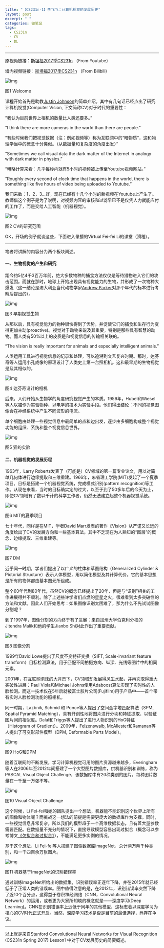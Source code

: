 ```yaml
---
title: "【CS231n-1】李飞飞：计算机视觉的发展历史"
layout: post
excerpt: " "
categories: 做笔记
tags:
  - CS231n
  - CV
  - DL
---
```


------

原视频链接：[斯坦福2017季CS231n](https://www.youtube.com/playlist?list=PL3FW7Lu3i5JvHM8ljYj-zLfQRF3EO8sYv) （From Youtube）

墙内视频链接：[斯坦福2017季CS231n](http://www.bilibili.com/video/av13260183/) （From Bilibili）

![img](https://github.com/HusterHope/blogimage/raw/master/CS231n1-1.png)

图1 Welcome

课程开始首先是助教[Justin Johnson](http://cs.stanford.edu/people/jcjohns/)的简单介绍。其中有几句话已经点出了研究计算机视觉(Computer Vision, 下文简称CV)对于时代的重要性：

“我认为目前世界上相机的数量比人类还要多。”

“I think there are more cameras in the world than there are people.”

“有些时候我们把视觉数据（注：例如视频等）称为互联网中的“暗物质”，这和物理学当中的概念十分类似。（从数据量和复杂度的角度出发）”

“Sometimes we call visual data the dark matter of the Internet in analogy with dark matter in physics.”

“粗略计算来看：几乎每秒内就有5小时的视频被上传至Youtube视频网站。”

“Roughly every second of clock time that happens in the world, there is something like five hours of video being uploaded to Youtube.”

我们来数：1，2，3…好，现在已经有十几个小时的新视频在Youtube上产生了。教师借这个例子是为了说明，对视频内容的审核和过滤早已不是仅凭人力就能应付的工作了，而是交给人工智能（机器视觉）。

![img](https://github.com/HusterHope/blogimage/raw/master/CS231n1-2.png)

图2 CV的研究范围

OK，开场的例子就谈这些，下面进入录播的Virtual Fei-fei Li的课堂（滑稽）。

------

笔者将讲解的内容分为两个板块阐述。

#### 一、生物视觉的产生和研究

距今约5亿4千3百万年前，绝大多数物种的捕食方法仅仅是等待猎物进入它们的攻击范围。而就在那时，地球上开始出现具有视觉能力的生物，并形成了一次物种大爆发（这一结论是澳大利亚当代动物学家[Andrew Parker](https://en.wikipedia.org/wiki/Andrew_Parker_(zoologist))对那个年代的标本进行考察后提出的）。

![img](https://github.com/HusterHope/blogimage/raw/master/CS231n1-3.png)

图3 早期视觉生物

从那以后，具有视觉能力的物种很快得到了优势，并促使它们的捕食和生存行为变得更加主动(proactive)。视觉对于动物来说及其重要，特别是那些具有智慧的动物。而人类有50%以上的皮质是和视觉信息的传输相关联的。

“The vision is really important for animals and especially intelligent animals.”

人类运用工具进行视觉信息的记录和处理，可以追溯到文艺复兴时期。那时，达芬奇等人运用小孔成像的原理设计了人类史上第一台照相机。这和最早期的生物视觉是及其相似的。

![img](https://github.com/HusterHope/blogimage/raw/master/CS231n1-4.png)

图4 达芬奇设计的相机

后来，人们开始从生物学的角度研究视觉产生的本质。1959年，Hubel和Wiesel等人以猫作为实验物种，以电学的技术为实验手段。他们得出结论：不同的视觉图像会在神经系统中产生不同波形的电流。

单个细胞由处理一些视觉信息中最简单的点和边出发，逐步由多细胞构成整个视觉功能的组织、系统和整个视觉信息世界。

![img](https://github.com/HusterHope/blogimage/raw/master/CS231n1-5.png)

图5 猫的实验

#### 二、机器视觉的发展历程

1963年，Larry Roberts发表了（可能是）CV领域的第一篇专业论文，用以对简单几何体进行边缘提取和三维重建。1966年，麻省理工学院(MIT)发起了一个夏季项目，目标是搭建一个机器视觉系统，完成模式识别(pattern recognition)等工作。从现在来看，当时的目标确实定的过大，以至于到了50多年后的今天为止，即使CV领域有了数以千计的科学工作者，仍然无法建立起整个机器视觉系统。

![img](https://github.com/HusterHope/blogimage/raw/master/CS231n1-6.png)

图6 MIT的夏季项目

七十年代，同样是在MIT，学者David Marr发表的著作《Vision》从严谨又长远的角度给出了CV的发展方向和一些基本算法，其中不乏现在为人熟知的“图层”的概念、边缘提取、三维重建等。

![img](https://github.com/HusterHope/blogimage/raw/master/CS231n1-7.png)

图7 DM

近乎同一时期，学者们提出了以广义的柱体和草图结构（Generalized Cylinder & Pictorial Structure）表示人体模型，用以简化模型及其计算代价。它的基本思想是所有的物体都由基本图元所组成。

整个60年代到80年代，虽然CV的概念已经提出了20年，但是与“识别”相关的工作进展得并不顺利。除了上述些许学者们点燃的星星之火，很难看到太多突破性的方法和文献。因此人们开始思考：如果图像识别太困难了，那为什么不先试试图像分割呢？

到了1997年，图像分割的方向终于有了进展：来自加州大学伯克利分校的Jitendra Malik和他的学生Jianbo Shi对此作出了重要贡献。

![img](https://github.com/HusterHope/blogimage/raw/master/CS231n1-8.png)

图8 图像分割

1999年David Lowe提出了尺度不变特征变换（SIFT, Scale-invariant feature transform）目标检测算法，用于匹配不同拍摄方向、纵深、光线等图片中的相同元素。

2001年，在互联网泡沫的大背景下，CV领域却发展得风生水起，并再次取得重大突破性进展：Paul Viola和Michael Johns使用Adaboost算法实现了实时性的人脸检测。而这一技术仅在5年后就被富士胶片公司(Fujifilm)用于产品中——首个带有实时人脸检测功能的照相机。

同一时期，Lazbnik, Schmid 和 Ponce等人提出了空间金字塔匹配算法（SPM, Spatial Pyramid Matching），具有开创性地将图片进行分块和特征提取，以验证图片间的相似度。Dalal和Triggs等人提出了进行人物识别的HoG特征（Histogram of Gradient）。2009年，Felzenswalb, McAllester和Ramanan等人提出了可变形部件模型（DPM, Deformable Parts Model）。

![img](https://github.com/HusterHope/blogimage/raw/master/CS231n1-9.png)

图9 HoG和DPM

随着互联网的不断发展，学习计算机视觉可用的图片资源越来越多，Everingham等人在2006年至2012年间搭建了一个大型图片数据库，供机器识别和训练，称为PASCAL Visual Object Challenge，该数据库中有20种类别的图片，每种图片数量在一千至一万张不等。

![img](https://github.com/HusterHope/blogimage/raw/master/CS231n1-10.png)

图10 Visual Object Challenge

这个时候，Li Fei-fei和她的团队提出一个想法，机器能不能识别这个世界上所有的图像和物体呢？而挑战这一想法的前提是需要更庞大的数据库作为支撑。同时，一些视觉信息非常复杂，所以我们的模型趋于一个高维数据状态，且有着大量参数需要匹配。在数据量不充分的情况下，直接导致模型容易出现过拟合（概念可以参考博文[《欠拟合和过拟合》](https://husterhope.github.io/2017/02/21/CS229-3.html)），不能满足更多实例的情况。

基于这个想法，Li Fei-fei等人搭建了图像数据库ImageNet，总计两万两千种类别，和一千四百余万张图片。

![img](https://github.com/HusterHope/blogimage/raw/master/CS231n1-11.png)

图11 机器基于ImageNet的识别错误率

通过训练ImageNet所给出的数据集，识别错误率正逐年下降，并在2015年就已经低于了正常人类的错误率。图中值得注意的是，在2012年，识别错误率突然下降了近10个百分点，这得益于卷积神经网络（CNN，Convolutional Neural Network）的运用，或者更为大家所知晓的概念就是——深度学习(Deep Learning)。CNN在识别错误率上远低于同年的其他模型，这标志着以深度学习为核心的CV时代正式开启。当然，深度学习技术是否是目前的最佳选择，尚存在争议。

------

以上就是来自Stanford Convolutional Neural Networks for Visual Recognition (CS231n Spring 2017) Lesson1 中对于CV发展历史的简要概述。